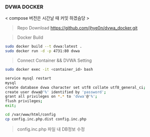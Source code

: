 ### DVWA DOCKER

< compose 버전은 시간날 때 커밋 하겠슴당 >

> Repo Download
https://github.com/jhye0n/dvwa_docker.git

> Docker Build
```bash
sudo docker build --t dvwa:latest .
sudo docker run -d -p 4731:80 dvwa
```

> Connect Container && DVWA Setting
```bash
sudo docker exec -it <container_id> bash
```

```bash
service mysql restart
mysql
create database dvwa character set utf8 collate utf8_general_ci;
create user dvwa@'%' identified by 'password';
grant all privileges on *.* to 'dvwa'@'%';
flush privileges;
exit;
```

```bash
cd /var/www/html/config
cp config.inc.php.dist config.inc.php
```

> config.inc.php 파일 내 DB정보 수정
